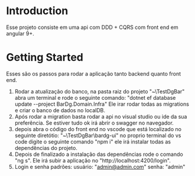 # Introduction 
Esse projeto consiste em uma api com DDD + CQRS com front end em angular 9+.

# Getting Started
Esses são os passos para rodar a aplicação tanto backend quanto front end.
1.	Rodar a atualização do banco, na pasta raiz do projeto "~\TestDgBar" abra um terminal e rode o seguinte comando: "dotnet ef database update --project BarDg.Domain.Infra"
	Ele irar rodar todas as migrations e criar o banco de dados no localDB.
2.	Após rodar a migration basta rodar a api no visual studio ou ide da sua preferência. Se estiver tudo ok irá abrir o swagger no navegador.
3.  depois abra o código do front end no vscode que está localizado no seguinte diretótio: "~\TestDgBar\bardg-ui" no proprio terminal do vs code digite o seguinte comando "npm i"
	ele irá instalar todas as dependências do projeto.
4.	Depois de finalizado a instalação das dependências rode o comando "ng s". Ele irá subir a aplicação no "http://localhost:4200/login".
5.	Login e senha padrões: usuário: "admin@admin.com" senha: "admin"

